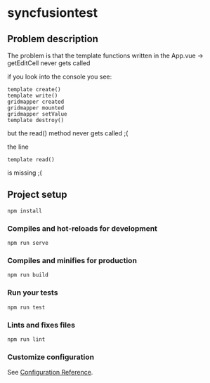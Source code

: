 # syncfusiontest

## Problem description
The problem is that the template functions written in the App.vue -> getEditCell never gets called

if you look into the console you see:
``` 
template create()
template write()
gridmapper created
gridmapper mounted
gridmapper setValue
template destroy()
```
but the read() method never gets called ;(

the line
```
template read()
```
is missing ;(

## Project setup
```
npm install
```

### Compiles and hot-reloads for development
```
npm run serve
```

### Compiles and minifies for production
```
npm run build
```

### Run your tests
```
npm run test
```

### Lints and fixes files
```
npm run lint
```

### Customize configuration
See [Configuration Reference](https://cli.vuejs.org/config/).
